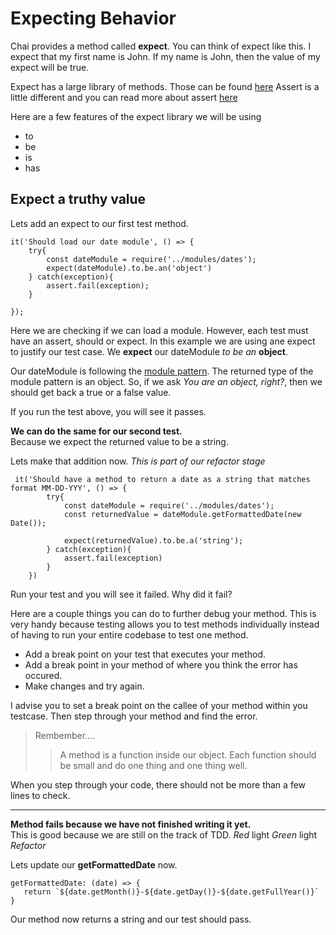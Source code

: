 # Expecting Behavior

Chai provides a method called **expect**. You can think of expect like this. I expect that my first name is John. If my name is John, then the value of my expect will be true. 

Expect has a large library of methods. Those can be found [here](https://www.chaijs.com/api/bdd/)
Assert is a little different and you can read more about assert [here](https://www.chaijs.com/api/assert/)

Here are a few features of the expect library we will be using
- to
- be
- is
- has

## Expect a truthy value

Lets add an expect to our first test method.

```
it('Should load our date module', () => {
    try{
        const dateModule = require('../modules/dates');
        expect(dateModule).to.be.an('object')
    } catch(exception){
        assert.fail(exception);
    }

});
```

Here we are checking if we can load a module. However, each test must have an assert, should or expect. In this example we are using ane expect to justify our test case. We **expect** our dateModule *to* *be* *an* **object**. 

Our dateModule is following the [module pattern](https://github.com/wesleyduff/Blog-and-Tutorials/tree/master/src/nodeJS/design_patterns/module). The returned type of the module pattern is an object. So, if we ask *You are an object, right?*, then we should get back a true or a false value.

If you run the test above, you will see it passes.

**We can do the same for our second test.**  
Because we expect the returned value to be a string.

Lets make that addition now. *This is part of our refactor stage*

```
 it('Should have a method to return a date as a string that matches format MM-DD-YYY', () => {
        try{
            const dateModule = require('../modules/dates');
            const returnedValue = dateModule.getFormattedDate(new Date());

            expect(returnedValue).to.be.a('string');
        } catch(exception){
            assert.fail(exception)
        }
    })
```

Run your test and you will see it failed. Why did it fail? 

Here are a couple things you can do to further debug your method. This is very handy because testing allows you to test methods individually instead of having to run your entire codebase to test one method.

- Add a break point on your test that executes your method.
- Add a break point in your method of where you think the error has occured.
- Make changes and try again.

I advise you to set a break point on the callee of your method within you testcase. Then step through your method and find the error.

> Rembember....
>> A method is a function inside our object. Each function should be small and do one thing and one thing well. 

When you step through your code, there should not be more than a few lines to check.

---

**Method fails because we have not finished writing it yet.**  
This is good because we are still on the track of TDD. *Red* light *Green* light *Refactor*

Lets update our **getFormattedDate** now.

```
getFormattedDate: (date) => {
   return `${date.getMonth()}-${date.getDay()}-${date.getFullYear()}`
}
```

Our method now returns a string and our test should pass.